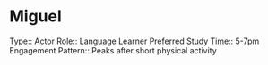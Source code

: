 # Miguel
Type:: Actor
Role:: Language Learner
Preferred Study Time:: 5-7pm
Engagement Pattern:: Peaks after short physical activity
